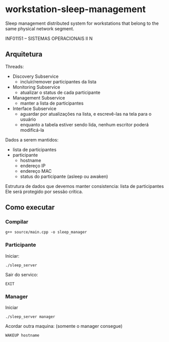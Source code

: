 # workstation-sleep-management

Sleep management distributed system for workstations that belong to the same physical network segment.

INF01151 – SISTEMAS OPERACIONAIS II N


## Arquitetura

Threads:
- Discovery Subservice
  - incluir/remover participantes da lista
- Monitoring Subservice
  - atualizar o status de cada participante
- Management Subservice
  - manter a lista de participantes
- Interface Subservice
  - aguardar por atualizações na lista, e escrevê-las na tela para o usuário
  - enquanto a tabela estiver sendo lida, nenhum escritor poderá modificá-la


Dados a serem mantidos:
- lista  de  participantes
- participante
  - hostname
  - endereço IP
  - endereço MAC
  - status do participante (asleep ou awaken)

Estrutura de dados que devemos manter consistencia: lista de participantes
Ele será protegido por sessão crítica.

## Como executar

### Compilar

```
g++ source/main.cpp -o sleep_manager
```

### Participante
Iniciar:
```
./sleep_server
```

Sair do servico: 
```
EXIT
```

### Manager
Iniciar
```
./sleep_server manager
```

Acordar outra maquina: (somente o manager consegue)
```
WAKEUP hostname 
```

